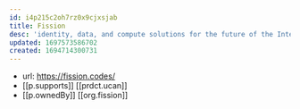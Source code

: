 ```yaml
---
id: i4p215c2oh7rz0x9cjxsjab
title: Fission
desc: 'identity, data, and compute solutions for the future of the Internet.'
updated: 1697573586702
created: 1694714300731
---
```


- url: https://fission.codes/
- [[p.supports]] [[prdct.ucan]]
- [[p.ownedBy]] [[org.fission]]